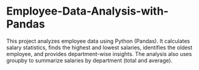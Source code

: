 # Employee-Data-Analysis-with-Pandas
This project analyzes employee data using Python (Pandas).   It calculates salary statistics, finds the highest and lowest salaries, identifies the oldest employee, and provides department-wise insights.   The analysis also uses groupby to summarize salaries by department (total and average).
